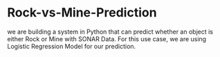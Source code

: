 # Rock-vs-Mine-Prediction
we are building a system in Python that can predict whether an object is either Rock or Mine with SONAR Data. For this use case, we are using Logistic Regression Model for our prediction. 
